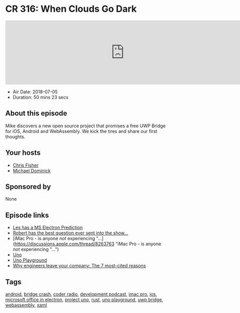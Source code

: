 # CR 316: When Clouds Go Dark

<iframe src="https://player.fireside.fm/v2/MLf2ZzhC+WUbIxfZX?theme=dark" width="740" height="200" frameborder="0" scrolling="no"></iframe>

* Air Date: 2018-07-05
* Duration: 50 mins 23 secs

## About this episode

Mike discovers a new open source project that promises a free UWP Bridge for iOS, Android and WebAssembly. We kick the tires and share our first thoughts.

## Your hosts
* [Chris Fisher](https://coder.show/hosts/chrislas)
* [Michael Dominick](https://coder.show/hosts/michael)

## Sponsored by

None



## Episode links

  * [Les has a MS Electron Prediction](https://pastebin.com/wzVB3Wb6 "Les has a MS Electron Prediction")
  * [Robert has the best question ever sent into the show...](https://pastebin.com/TxbXfuSZ "Robert has the best question ever sent into the show...")
  * [iMac Pro - is anyone *not* experiencing "…](https://discussions.apple.com/thread/8263763 "iMac Pro - is anyone *not* experiencing "…")
  * [Uno](http://platform.uno/ "Uno")
  * [Uno Playground](http://platform.uno/Playground/index.html "Uno Playground")
  * [Why engineers leave your company: The 7 most-cited reasons](https://www.techrepublic.com/article/why-engineers-leave-your-company-the-7-most-cited-reasons/ "Why engineers leave your company: The 7 most-cited reasons")



## Tags

[android](https://coder.show/tags/android), [bridge crash](https://coder.show/tags/bridge%20crash), [coder radio](https://coder.show/tags/coder%20radio), [development podcast](https://coder.show/tags/development%20podcast), [imac pro](https://coder.show/tags/imac%20pro), [ios](https://coder.show/tags/ios), [microsoft office in electron](https://coder.show/tags/microsoft%20office%20in%20electron), [project uno](https://coder.show/tags/project%20uno), [rust](https://coder.show/tags/rust), [uno playground](https://coder.show/tags/uno%20playground), [uwp bridge](https://coder.show/tags/uwp%20bridge), [webassembly](https://coder.show/tags/webassembly), [xaml](https://coder.show/tags/xaml)